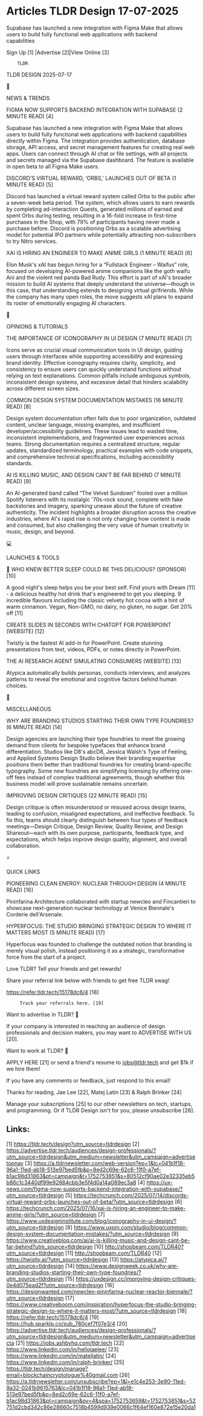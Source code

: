 # Articles TLDR Design 17-07-2025

Supabase has launched a new integration with Figma Make that allows
users to build fully functional web applications with backend
capabilities ‌ ‌ ‌ ‌ ‌ ‌ ‌ ‌ ‌ ‌ ‌ ‌ ‌ ‌ ‌ ‌ ‌ ‌ ‌ ‌ ‌ ‌ ‌ ‌ ‌ ‌  ‌ ‌ ‌ ‌ ‌ ‌ ‌ ‌ ‌ ‌ ‌ ‌ ‌ ‌ ‌ ‌ ‌ ‌ ‌ ‌ ‌ ‌ ‌ ‌ ‌ ‌ 


 Sign Up [1] |Advertise [2]|View Online [3] 

		TLDR 

TLDR DESIGN 2025-07-17

📱 

NEWS & TRENDS

 FIGMA NOW SUPPORTS BACKEND INTEGRATION WITH SUPABASE (2 MINUTE READ)
[4] 

 Supabase has launched a new integration with Figma Make that allows
users to build fully functional web applications with backend
capabilities directly within Figma. The integration provides
authentication, database storage, API access, and secret management
features for creating real web apps. Users can connect through AI chat
or file settings, with all projects and secrets managed via the
Supabase dashboard. The feature is available in open beta to all Figma
Make users. 

 DISCORD'S VIRTUAL REWARD, ‘ORBS,' LAUNCHES OUT OF BETA (1 MINUTE
READ) [5] 

 Discord has launched a virtual reward system called Orbs to the
public after a seven-week beta period. The system, which allows users
to earn rewards by completing ad-interaction Quests, generated
millions of earned and spent Orbs during testing, resulting in a
16-fold increase in first-time purchases in the Shop, with 79% of
participants having never made a purchase before. Discord is
positioning Orbs as a scalable advertising model for potential IPO
partners while potentially attracting non-subscribers to try Nitro
services. 

 XAI IS HIRING AN ENGINEER TO MAKE ANIME GIRLS (1 MINUTE READ) [6] 

 Elon Musk's xAI has begun hiring for a “Fullstack Engineer –
Waifus” role, focused on developing AI-powered anime companions like
the goth waifu Ani and the violent red panda Bad Rudy. This effort is
part of xAI's broader mission to build AI systems that deeply
understand the universe—though in this case, that understanding
extends to designing virtual girlfriends. While the company has many
open roles, the move suggests xAI plans to expand its roster of
emotionally engaging AI characters. 

🚀 

OPINIONS & TUTORIALS

 THE IMPORTANCE OF ICONOGRAPHY IN UI DESIGN (7 MINUTE READ) [7] 

 Icons serve as crucial visual communication tools in UI design,
guiding users through interfaces while supporting accessibility and
expressing brand identity. Effective iconography requires clarity,
simplicity, and consistency to ensure users can quickly understand
functions without relying on text explanations. Common pitfalls
include ambiguous symbols, inconsistent design systems, and excessive
detail that hinders scalability across different screen sizes. 

 COMMON DESIGN SYSTEM DOCUMENTATION MISTAKES (16 MINUTE READ) [8] 

 Design system documentation often fails due to poor organization,
outdated content, unclear language, missing examples, and insufficient
developer/accessibility guidelines. These issues lead to wasted time,
inconsistent implementations, and fragmented user experiences across
teams. Strong documentation requires a centralized structure, regular
updates, standardized terminology, practical examples with code
snippets, and comprehensive technical specifications, including
accessibility standards. 

 AI IS KILLING MUSIC, AND DESIGN CAN'T BE FAR BEHIND (7 MINUTE READ)
[9] 

 An AI-generated band called “The Velvet Sundown” fooled over a
million Spotify listeners with its nostalgic '70s-rock sound, complete
with fake backstories and imagery, sparking unease about the future of
creative authenticity. The incident highlights a broader disruption
across the creative industries, where AI's rapid rise is not only
changing how content is made and consumed, but also challenging the
very value of human creativity in music, design, and beyond. 

💻 

LAUNCHES & TOOLS

 🍫 WHO KNEW BETTER SLEEP COULD BE THIS DELICIOUS? (SPONSOR) [10] 

 A good night's sleep helps you be your best self. Find yours with
Dream [11] - a delicious healthy hot drink that's engineered to get
you sleeping. 9 incredible flavours including the classic velvety hot
cocoa with a hint of warm cinnamon. Vegan, Non-GMO, no dairy, no
gluten, no sugar. Get 20% off [11] 

 CREATE SLIDES IN SECONDS WITH CHATGPT FOR POWERPOINT (WEBSITE) [12] 

 Twistly is the fastest AI add-in for PowerPoint. Create stunning
presentations from text, videos, PDFs, or notes directly in
PowerPoint. 

 THE AI RESEARCH AGENT SIMULATING CONSUMERS (WEBSITE) [13] 

 Atypica automatically builds personas, conducts interviews, and
analyzes patterns to reveal the emotional and cognitive factors behind
human choices. 

🎁 

MISCELLANEOUS

 WHY ARE BRANDING STUDIOS STARTING THEIR OWN TYPE FOUNDRIES? (6 MINUTE
READ) [14] 

 Design agencies are launching their type foundries to meet the
growing demand from clients for bespoke typefaces that enhance brand
differentiation. Studios like D8's abcD8, Jessica Walsh's Type of
Feeling, and Applied Systems Design Studio believe their branding
expertise positions them better than traditional foundries for
creating brand-specific typography. Some new foundries are simplifying
licensing by offering one-off fees instead of complex traditional
agreements, though whether this business model will prove sustainable
remains uncertain. 

 IMPROVING DESIGN CRITIQUES (22 MINUTE READ) [15] 

 Design critique is often misunderstood or misused across design
teams, leading to confusion, misaligned expectations, and ineffective
feedback. To fix this, teams should clearly distinguish between four
types of feedback meetings—Design Critique, Design Review, Quality
Review, and Design Shareout—each with its own purpose, participants,
feedback type, and expectations, which helps improve design quality,
alignment, and overall collaboration. 

⚡ 

QUICK LINKS

 PIONEERING CLEAN ENERGY: NUCLEAR THROUGH DESIGN (4 MINUTE READ) [16] 

 Pininfarina Architecture collaborated with startup newcleo and
Fincantieri to showcase next-generation nuclear technology at Venice
Biennale's Corderie dell'Arsenale. 

 HYPERFOCUS: THE STUDIO BRINGING STRATEGIC DESIGN TO WHERE IT MATTERS
MOST (5 MINUTE READ) [17] 

 Hyperfocus was founded to challenge the outdated notion that branding
is merely visual polish, instead positioning it as a strategic,
transformative force from the start of a project. 

Love TLDR? Tell your friends and get rewards!

 Share your referral link below with friends to get free TLDR swag! 

 https://refer.tldr.tech/15178dc6/4 [18] 

		 Track your referrals here. [19] 

Want to advertise in TLDR? 📰

 If your company is interested in reaching an audience of design
professionals and decision makers, you may want to ADVERTISE WITH US
[20]. 

Want to work at TLDR? 💼

 APPLY HERE [21] or send a friend's resume to jobs@tldr.tech and get
$1k if we hire them! 

 If you have any comments or feedback, just respond to this email! 

Thanks for reading, 
Jae Lee [22], Matej Latin [23] & Ralph Brinker [24] 

 Manage your subscriptions [25] to our other newsletters on tech,
startups, and programming. Or if TLDR Design isn't for you, please
unsubscribe [26]. 

 

Links:
------
[1] https://tldr.tech/design?utm_source=tldrdesign
[2] https://advertise.tldr.tech/audiences/design-professionals/?utm_source=tldrdesign&utm_medium=newsletter&utm_campaign=advertisetopnav
[3] https://a.tldrnewsletter.com/web-version?ep=1&lc=041b1f18-96a1-11ed-ab18-513e97bed5fb&p=8ed2c69e-62c6-11f0-a7ef-b1ac98d31863&pt=campaign&t=1752753851&s=80512cf90ae02e32335eb5b86c1c3440df99e92884cbb3e5f4d0a14a089ec3a8
[4] https://ux-news.com/figma-now-supports-backend-integration-with-supabase/?utm_source=tldrdesign
[5] https://techcrunch.com/2025/07/14/discords-virtual-reward-orbs-launches-out-of-beta/?utm_source=tldrdesign
[6] https://techcrunch.com/2025/07/16/xai-is-hiring-an-engineer-to-make-anime-girls/?utm_source=tldrdesign
[7] https://www.uxdesigninstitute.com/blog/iconography-in-ui-design/?utm_source=tldrdesign
[8] https://www.uxpin.com/studio/blog/common-design-system-documentation-mistakes/?utm_source=tldrdesign
[9] https://www.creativebloq.com/ai/ai-is-killing-music-and-design-cant-be-far-behind?utm_source=tldrdesign
[10] http://shopbeam.com/TLDR40?utm_source=tldrdesign
[11] http://shopbeam.com/TLDR40
[12] https://twistly.ai/?utm_source=tldrdesign
[13] https://atypica.ai/?utm_source=tldrdesign
[14] https://www.designweek.co.uk/why-are-branding-studios-starting-their-own-type-foundries/?utm_source=tldrdesign
[15] https://uxdesign.cc/improving-design-critiques-0e4d075ead2f?utm_source=tldrdesign
[16] https://designwanted.com/newcleo-pininfarina-nuclear-reactor-biennale/?utm_source=tldrdesign
[17] https://www.creativeboom.com/inspiration/hyperfocus-the-studio-bringing-strategic-design-to-where-it-matters-most/?utm_source=tldrdesign
[18] https://refer.tldr.tech/15178dc6/4
[19] https://hub.sparklp.co/sub_780cef7f07e3/4
[20] https://advertise.tldr.tech/audiences/design-professionals/?utm_source=tldrdesign&utm_medium=newsletter&utm_campaign=advertisecta
[21] https://jobs.ashbyhq.com/tldr.tech
[22] https://www.linkedin.com/in/hellojaelee/
[23] https://www.linkedin.com/in/matejlatin/
[24] https://www.linkedin.com/in/ralph-brinker/
[25] https://tldr.tech/design/manage?email=blockchaincryptologue%40gmail.com
[26] https://a.tldrnewsletter.com/unsubscribe?ep=1&l=e1c4e253-3e90-11ed-9a32-0241b9615763&lc=041b1f18-96a1-11ed-ab18-513e97bed5fb&p=8ed2c69e-62c6-11f0-a7ef-b1ac98d31863&pt=campaign&pv=4&spa=1752753659&t=1752753851&s=52751d2cbd342c86e28660c7518b4599d939e0066c1f64ef160e872e15e20da1